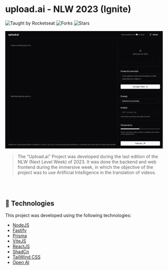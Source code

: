 # upload.ai - NLW 2023 (Ignite)

<div>
  <img src="https://img.shields.io/static/v1?label=Taught%20by&message=Rocketseat&color=white&labelColor=000" alt="Taught by Rocketseat">
  <img src="https://img.shields.io/github/forks/leticiar-io/upload-ai-web?label=forks&message=MIT&color=white&labelColor=00" alt="Forks">
  <img src="https://img.shields.io/github/stars/leticiar-io/upload-ai-web?label=stars&message=MIT&color=white&labelColor=00" alt="Stars">
</div>
<br/>
<img id="upload-ai" src="./.github/nlw.png" alt="habits cover">

> The "Upload.ai" Project was developed during the last edition of the NLW (Next Level Week) of 2023. It was done the backend and web frontend during the immersive week, in which the objective of the project was to use Artificial Intelligence in the translation of videos.

<br></br>

## 🧪 Technologies

This project was developed using the following technologies:

- [NodeJS](https://nodejs.org/)
- [Fastify](https://www.fastify.io/)
- [Prisma](https://www.prisma.io/)
- [ViteJS](https://vitejs.dev/)
- [ReactJS](https://reactjs.org/)
- [ShadCn](https://ui.shadcn.com/)
- [TailWind CSS](https://tailwindcss.com/)
- [Open AI](https://openai.com/)
